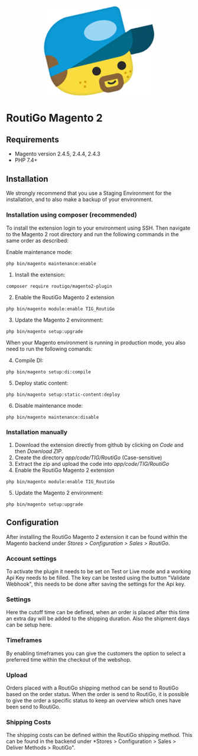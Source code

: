 <p align="center">
<img src="view/adminhtml/web/images/routigo-logo.png" alt="RoutiGo Logo" style="width:300px">
</p>

# RoutiGo Magento 2

## Requirements
- Magento version 2.4.5, 2.4.4, 2.4.3
- PHP 7.4+

## Installation
We strongly recommend that you use a Staging Environment for the installation, and to also make a backup of your environment.

### Installation using composer (recommended)
To install the extension login to your environment using SSH. Then navigate to the Magento 2 root directory and run the following commands in the same order as described:

Enable maintenance mode:
~~~~shell
php bin/magento maintenance:enable
~~~~

1. Install the extension:
~~~~shell
composer require routigo/magento2-plugin
~~~~

2. Enable the RoutiGo Magento 2 extension
~~~~shell
php bin/magento module:enable TIG_RoutiGo
~~~~

3. Update the Magento 2 environment:
~~~~shell
php bin/magento setup:upgrade
~~~~

When your Magento environment is running in production mode, you also need to run the following comands:

4. Compile DI:
~~~~shell
php bin/magento setup:di:compile
~~~~

5. Deploy static content:
~~~~shell
php bin/magento setup:static-content:deploy
~~~~

6. Disable maintenance mode:
~~~~shell
php bin/magento maintenance:disable
~~~~

### Installation manually
1. Download the extension directly from github by clicking on *Code* and then *Download ZIP*.
2. Create the directory *app/code/TIG/RoutiGo* (Case-sensitive)
3. Extract the zip and upload the code into *app/code/TIG/RoutiGo*
4. Enable the RoutiGo Magento 2 extension
~~~~shell
php bin/magento module:enable TIG_RoutiGo
~~~~

5. Update the Magento 2 environment:
~~~~shell
php bin/magento setup:upgrade
~~~~

## Configuration
After installing the RoutiGo Magento 2 extension it can be found within the Magento backend under *Stores > Configuration > Sales > RoutiGo*.

### Account settings
To activate the plugin it needs to be set on Test or Live mode and a working Api Key needs to be filled. The key can be tested using the button "Validate Webhook", this needs to be done after saving the settings for the Api key.

### Settings
Here the cutoff time can be defined, when an order is placed after this time an extra day will be added to the shipping duration. Also the shipment days can be setup here.

### Timeframes
By enabling timeframes you can give the customers the option to select a preferred time within the checkout of the webshop.

### Upload
Orders placed with a RoutiGo shipping method can be send to RoutiGo based on the order status. When the order is send to RoutiGo, it is possible to give the order a specific status to keep an overview which ones have been send to RoutiGo.

### Shipping Costs
The shipping costs can be defined within the RoutiGo shipping method. This can be found in the backend under *Stores > Configuration > Sales > Deliver Methods > RoutiGo".
